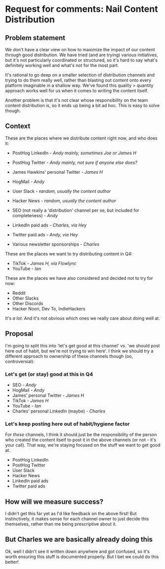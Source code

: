 # Request for comments: Nail Content Distribution

## Problem statement

We don't have a clear view on how to maximize the impact of our content through good distribution. We have tried (and are trying) various initiatives, but it's not particularly coordinated or structured, so it's hard to say what's definitely working well and what's not for the most part. 

It's rational to go deep on a smaller selection of distribution channels and trying to do them really well, rather than blasting out content onto every platform imaginable in a shallow way. We've found this quality > quantity approach works well for us when it comes to writing the content itself. 

Another problem is that it's not clear whose responsibility on the team content distribution is, so it ends up being a bit ad hoc. This is easy to solve though. 

## Context

These are the places where we distribute content right now, and who does it:

- PostHog LinkedIn - _Andy mainly, sometimes Joe or James H_
- PostHog Twitter - _Andy mainly, not sure if anyone else does?_
- James Hawkins' personal Twitter - _James H_
- HogMail - _Andy_
- User Slack - _random, usually the content author_
- Hacker News - _random, usually the content author_
- SEO (not really a 'distribution' channel per se, but included for completeness) - _Andy_

- LinkedIn paid ads - _Charles, via Hey_
- Twitter paid ads - _Andy, via Hey_
- Various newsletter sponsorships - _Charles_

These are the places we want to try distributing content in Q4:

- TikTok - _James H, via Flowlync_
- YouTube - _Ian_

These are the places we have also considered and decided not to try for now:

- Reddit
- Other Slacks
- Other Discords
- Hacker Noon, Dev To, IndieHackers

It's _a lot._ And it's not obvious which ones we really care about doing well at. 

## Proposal

I'm going to split this into 'let's get good at this channel' vs. 'we should post here out of habit, but we're not trying to win here'. I think we should try a different approach to ownership of these channels though (oo, controversial):

### Let's get (or stay) good at this in Q4

- SEO - _Andy_
- HogMail - _Andy_
- James' personal Twitter - _James H_
- TikTok - _James H_
- YouTube - _Ian_
- Charles' personal LinkedIn (maybe) - _Charles_

### Let's keep posting here out of habit/hygiene factor

For _these_ channels, I think it should just be the responsibility of the person who created the content itself to post it in the above channels (or not - it's your call). That way, we're staying focused on the stuff we want to get good at.

- PostHog LinkedIn
- PostHog Twitter
- User Slack
- Hacker News
- LinkedIn paid ads
- Twitter paid ads

## How will we measure success?

I didn't get this far yet as I'd like feedback on the above first! But instinctively, it makes sense for each channel owner to just decide this themselves, rather than me being prescriptive about it. 

## But Charles we are basically already doing this

Ok, well I didn't see it written down anywhere and got confused, so it's worth ensuring this stuff is documented properly. But I bet we could do this better!
